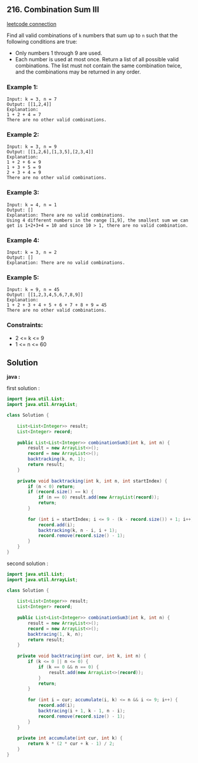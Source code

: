## 216. Combination Sum III

[leetcode connection](https://leetcode.com/problems/combination-sum-iii/)

Find all valid combinations of `k` numbers that sum up to `n` such that the following conditions are true:

* Only numbers 1 through 9 are used.
* Each number is used at most once.
Return a list of all possible valid combinations. The list must not contain the same combination twice, and the combinations may be returned in any order.

### Example 1:
```
Input: k = 3, n = 7
Output: [[1,2,4]]
Explanation:
1 + 2 + 4 = 7
There are no other valid combinations.
```

### Example 2:
```
Input: k = 3, n = 9
Output: [[1,2,6],[1,3,5],[2,3,4]]
Explanation:
1 + 2 + 6 = 9
1 + 3 + 5 = 9
2 + 3 + 4 = 9
There are no other valid combinations.
```

### Example 3:
```
Input: k = 4, n = 1
Output: []
Explanation: There are no valid combinations.
Using 4 different numbers in the range [1,9], the smallest sum we can get is 1+2+3+4 = 10 and since 10 > 1, there are no valid combination.
```

### Example 4:
```
Input: k = 3, n = 2
Output: []
Explanation: There are no valid combinations.
```

### Example 5:
```
Input: k = 9, n = 45
Output: [[1,2,3,4,5,6,7,8,9]]
Explanation:
1 + 2 + 3 + 4 + 5 + 6 + 7 + 8 + 9 = 45
There are no other valid combinations.
```

### Constraints:

* 2 <= k <= 9
* 1 <= n <= 60

## Solution

**java :**

first solution :
```java
import java.util.List;
import java.util.ArrayList;

class Solution {
    
    List<List<Integer>> result;
    List<Integer> record;
    
    public List<List<Integer>> combinationSum3(int k, int n) {
        result = new ArrayList<>();
        record = new ArrayList<>();
        backtracking(k, n, 1);
        return result;
    }
    
    private void backtracking(int k, int n, int startIndex) {
        if (n < 0) return;
        if (record.size() == k) {
            if (n == 0) result.add(new ArrayList(record));
            return;
        }
        
        for (int i = startIndex; i <= 9 - (k - record.size()) + 1; i++) {
            record.add(i);
            backtracking(k, n - i, i + 1);
            record.remove(record.size() - 1);
        }
    }
}
```

second solution :
```java
import java.util.List;
import java.util.ArrayList;

class Solution {
    
    List<List<Integer>> result;
    List<Integer> record;
    
    public List<List<Integer>> combinationSum3(int k, int n) {
        result = new ArrayList<>();
        record = new ArrayList<>();
        backtracing(1, k, n);
        return result;
    }
    
    private void backtracing(int cur, int k, int n) {
        if (k <= 0 || n <= 0) {
            if (k == 0 && n == 0) {
                result.add(new ArrayList<>(record));
            }
            return;
        }
        
        for (int i = cur; accumulate(i, k) <= n && i <= 9; i++) {
            record.add(i);
            backtracing(i + 1, k - 1, n - i);
            record.remove(record.size() - 1);
        }
    }
    
    private int accumulate(int cur, int k) {
        return k * (2 * cur + k - 1) / 2;
    }
}
```